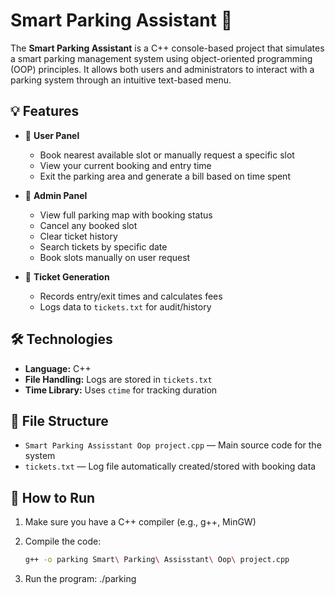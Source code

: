 # Smart Parking Assistant 🚗

The **Smart Parking Assistant** is a C++ console-based project that simulates a smart parking management system using object-oriented programming (OOP) principles. It allows both users and administrators to interact with a parking system through an intuitive text-based menu.

## 💡 Features

- 👤 **User Panel**
  - Book nearest available slot or manually request a specific slot
  - View your current booking and entry time
  - Exit the parking area and generate a bill based on time spent

- 🔐 **Admin Panel**
  - View full parking map with booking status
  - Cancel any booked slot
  - Clear ticket history
  - Search tickets by specific date
  - Book slots manually on user request

- 🧾 **Ticket Generation**
  - Records entry/exit times and calculates fees
  - Logs data to `tickets.txt` for audit/history

## 🛠️ Technologies

- **Language:** C++
- **File Handling:** Logs are stored in `tickets.txt`
- **Time Library:** Uses `ctime` for tracking duration

## 📁 File Structure

- `Smart Parking Assisstant Oop project.cpp` — Main source code for the system
- `tickets.txt` — Log file automatically created/stored with booking data

## 🔧 How to Run

1. Make sure you have a C++ compiler (e.g., g++, MinGW)
2. Compile the code:

   ```bash
   g++ -o parking Smart\ Parking\ Assisstant\ Oop\ project.cpp

3. Run the program:
./parking

